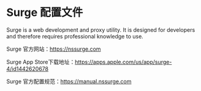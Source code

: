 # Surge 配置文件
Surge is a web development and proxy utility. It is designed for developers and therefore requires professional knowledge to use.

Surge 官方网站：https://nssurge.com

Surge App Store下载地址：https://apps.apple.com/us/app/surge-4/id1442620678

Surge 官方配置规范：https://manual.nssurge.com
